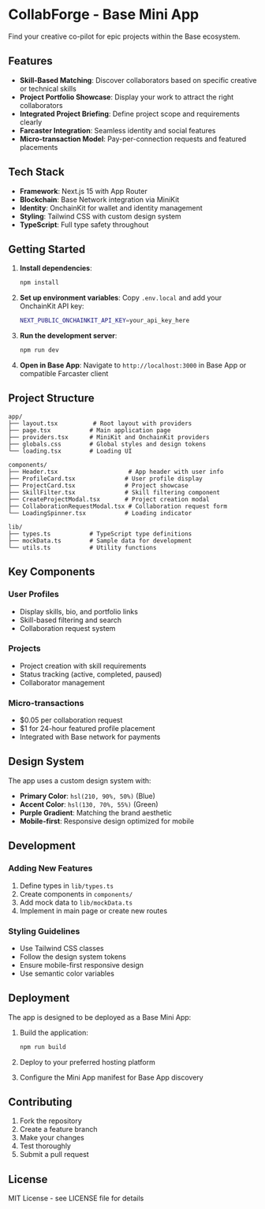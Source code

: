 # CollabForge - Base Mini App

Find your creative co-pilot for epic projects within the Base ecosystem.

## Features

- **Skill-Based Matching**: Discover collaborators based on specific creative or technical skills
- **Project Portfolio Showcase**: Display your work to attract the right collaborators
- **Integrated Project Briefing**: Define project scope and requirements clearly
- **Farcaster Integration**: Seamless identity and social features
- **Micro-transaction Model**: Pay-per-connection requests and featured placements

## Tech Stack

- **Framework**: Next.js 15 with App Router
- **Blockchain**: Base Network integration via MiniKit
- **Identity**: OnchainKit for wallet and identity management
- **Styling**: Tailwind CSS with custom design system
- **TypeScript**: Full type safety throughout

## Getting Started

1. **Install dependencies**:
   ```bash
   npm install
   ```

2. **Set up environment variables**:
   Copy `.env.local` and add your OnchainKit API key:
   ```bash
   NEXT_PUBLIC_ONCHAINKIT_API_KEY=your_api_key_here
   ```

3. **Run the development server**:
   ```bash
   npm run dev
   ```

4. **Open in Base App**:
   Navigate to `http://localhost:3000` in Base App or compatible Farcaster client

## Project Structure

```
app/
├── layout.tsx          # Root layout with providers
├── page.tsx           # Main application page
├── providers.tsx      # MiniKit and OnchainKit providers
├── globals.css        # Global styles and design tokens
└── loading.tsx        # Loading UI

components/
├── Header.tsx                    # App header with user info
├── ProfileCard.tsx              # User profile display
├── ProjectCard.tsx              # Project showcase
├── SkillFilter.tsx              # Skill filtering component
├── CreateProjectModal.tsx       # Project creation modal
├── CollaborationRequestModal.tsx # Collaboration request form
└── LoadingSpinner.tsx           # Loading indicator

lib/
├── types.ts           # TypeScript type definitions
├── mockData.ts        # Sample data for development
└── utils.ts           # Utility functions
```

## Key Components

### User Profiles
- Display skills, bio, and portfolio links
- Skill-based filtering and search
- Collaboration request system

### Projects
- Project creation with skill requirements
- Status tracking (active, completed, paused)
- Collaborator management

### Micro-transactions
- $0.05 per collaboration request
- $1 for 24-hour featured profile placement
- Integrated with Base network for payments

## Design System

The app uses a custom design system with:
- **Primary Color**: `hsl(210, 90%, 50%)` (Blue)
- **Accent Color**: `hsl(130, 70%, 55%)` (Green)
- **Purple Gradient**: Matching the brand aesthetic
- **Mobile-first**: Responsive design optimized for mobile

## Development

### Adding New Features

1. Define types in `lib/types.ts`
2. Create components in `components/`
3. Add mock data to `lib/mockData.ts`
4. Implement in main page or create new routes

### Styling Guidelines

- Use Tailwind CSS classes
- Follow the design system tokens
- Ensure mobile-first responsive design
- Use semantic color variables

## Deployment

The app is designed to be deployed as a Base Mini App:

1. Build the application:
   ```bash
   npm run build
   ```

2. Deploy to your preferred hosting platform
3. Configure the Mini App manifest for Base App discovery

## Contributing

1. Fork the repository
2. Create a feature branch
3. Make your changes
4. Test thoroughly
5. Submit a pull request

## License

MIT License - see LICENSE file for details
